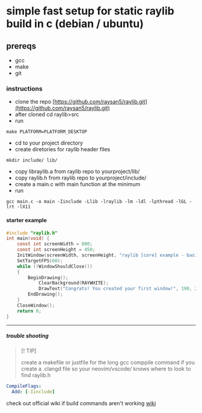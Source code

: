 # simple fast setup for static raylib build in c (debian / ubuntu)

## prereqs

- gcc
- make
- git

### instructions

- clone the repo
  [https://github.com/raysan5/raylib.git](https://github.com/raysan5/raylib.git)
- after cloned cd raylib>src
- run

```shell
make PLATFORM=PLATFORM_DESKTOP
```

- cd to your project directory
- create diretories for raylib header files

```shell
mkdir include/ lib/
```

- copy libraylib.a from raylib repo to yourproject/lib/
- copy raylib.h from raylib repo to yourproject/include/
- create a main.c with main function at the minimum
- run

```shell
gcc main.c -o main -Iinclude -Llib -lraylib -lm -ldl -lpthread -lGL -lrt -lX11
```

#### starter example

```c
#include "raylib.h"
int main(void) {
    const int screenWidth = 800;
    const int screenHeight = 450;
    InitWindow(screenWidth, screenHeight, "raylib [core] example - basic window");
    SetTargetFPS(60);
    while (!WindowShouldClose())
    {
        BeginDrawing();
            ClearBackground(RAYWHITE);
            DrawText("Congrats! You created your first window!", 190, 200, 20, LIGHTGRAY);
        EndDrawing();
    }
    CloseWindow();
    return 0;
}
```

---

##### trouble shooting

> [! TIP]
>
> create a makefile or justfile for the long gcc comppile command
> if you create a .clangd file so your neovim/vscode/ knows where to look to find raylib.h

```yaml
CompileFlags:
  Add: [-Iinclude]
```

check out official wiki if build commands aren't working
[wiki](https://github.com/raysan5/raylib/wiki)
